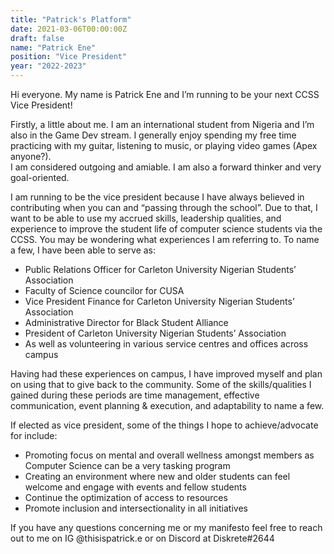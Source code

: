 ```yaml
---
title: "Patrick's Platform"
date: 2021-03-06T00:00:00Z
draft: false
name: "Patrick Ene"
position: "Vice President"
year: "2022-2023"
---
```


Hi everyone. My name is Patrick Ene and I’m running to be your next CCSS Vice President!

Firstly, a little about me. I am an international student from Nigeria and I’m also in the Game Dev stream. I generally enjoy spending my free time practicing with my guitar, listening to music, or playing video games (Apex anyone?).<br>
I am considered outgoing and amiable. I am also a forward thinker and very goal-oriented.

I am running to be the vice president because I have always believed in contributing when you can and “passing through the school”. Due to that, I want to be able to use my accrued skills, leadership qualities, and experience to improve the student life of computer science students via the CCSS. You may be wondering what experiences I am referring to. To name a few,  I have been able to serve as:
- Public Relations Officer for Carleton University Nigerian Students’ Association
- Faculty of Science councilor for CUSA
- Vice President Finance for Carleton University Nigerian Students’ Association
- Administrative Director for Black Student Alliance
- President of Carleton University Nigerian Students’ Association
- As well as volunteering in various service centres and offices across campus

Having had these experiences on campus, I have improved myself and plan on using that to give back to the community. Some of the skills/qualities I gained during these periods are time management, effective communication, event planning & execution, and adaptability to name a few. 

If elected as vice president, some of the things I hope to achieve/advocate for include:
- Promoting focus on mental and overall wellness amongst members as Computer Science can be a very tasking program
- Creating an environment where new and older students can feel welcome and engage with events and fellow students
- Continue the optimization of access to resources
- Promote inclusion and intersectionality in all initiatives

If you have any questions concerning me or my manifesto feel free to reach out to me on IG @thisispatrick.e or on Discord at Diskrete#2644